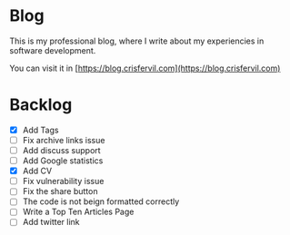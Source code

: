 # Blog
This is my professional blog, where I write about my experiencies in software development. 

You can visit it in [https://blog.crisfervil.com](https://blog.crisfervil.com)

# Backlog
- [x] Add Tags
- [ ] Fix archive links issue
- [ ] Add discuss support
- [ ] Add Google statistics
- [x] Add CV
- [ ] Fix vulnerability issue
- [ ] Fix the share button
- [ ] The code is not beign formatted correctly
- [ ] Write a Top Ten Articles Page
- [ ] Add twitter link